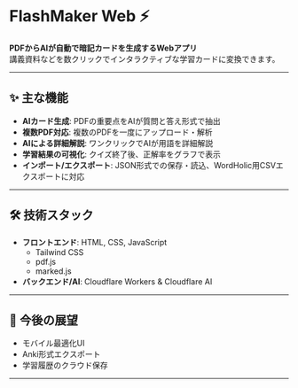 # FlashMaker Web ⚡️

**PDFからAIが自動で暗記カードを生成するWebアプリ**  
講義資料などを数クリックでインタラクティブな学習カードに変換できます。

---

## ✨ 主な機能

- **AIカード生成**: PDFの重要点をAIが質問と答え形式で抽出  
- **複数PDF対応**: 複数のPDFを一度にアップロード・解析  
- **AIによる詳細解説**: ワンクリックでAIが用語を詳細解説  
- **学習結果の可視化**: クイズ終了後、正解率をグラフで表示  
- **インポート/エクスポート**: JSON形式での保存・読込、WordHolic用CSVエクスポートに対応  

---

## 🛠️ 技術スタック

- **フロントエンド**: HTML, CSS, JavaScript  
  - Tailwind CSS  
  - pdf.js  
  - marked.js  
- **バックエンド/AI**: Cloudflare Workers & Cloudflare AI  

---

## 🚀 今後の展望

- モバイル最適化UI  
- Anki形式エクスポート  
- 学習履歴のクラウド保存  

---
